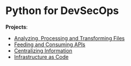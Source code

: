 # Python for DevSecOps

**Projects**:

* [Analyzing, Processing and Transforming Files](https://github.com/AlfredoPardo/python-for-devsecops/tree/main/analyzing-processing-transforming)
* [Feeding and Consuming APIs](https://github.com/AlfredoPardo/python-for-devsecops/tree/main/feeding-and-consuming-apis)
* [Centralizing Information](https://github.com/AlfredoPardo/python-for-devsecops/tree/main/centralizing-information)
* [Infrastructure as Code](https://github.com/AlfredoPardo/python-for-devsecops/tree/main/infrastructure-as-code/pulumi)
